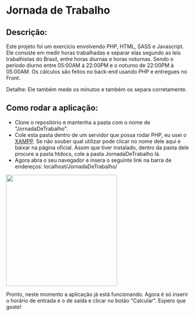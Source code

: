 <h1>Jornada de Trabalho</h1>

<h2>Descrição:</h2>
<p>Este projeto foi um exercício envolvendo PHP, HTML, SASS e Javascript. Ele consiste em medir horas trabalhadas e separar elas segundo as leis trabalhistas do Brasil, entre horas diurnas e horas noturnas. Sendo o período diurno entre 05:00AM à 22:00PM e o noturno de 22:00PM à 05:00AM. Os cálculos são feitos no back-end usando PHP e entregues no Front. </p> 
<p>Detalhe: Ele também mede os minutos e também os separa corretamente.</p>
<h2>Como rodar a aplicação:</h2>
<ul>
  <li>Clone o repositório e mantenha a pasta com o nome de "JornadaDeTrabalho".</li>
  <li>Cole esta pasta dentro de um servidor que possa rodar PHP, eu usei o <a href="https://www.apachefriends.org/pt_br/index.html">XAMPP</a>. Se não souber qual utilizar pode clicar no nome dele aqui e baixar na página oficial. Assim que tiver instalado, dentro da pasta dele procure a pasta htdocs, cole a pasta JornadaDeTrabalho lá.</li>
   <li>Agora abra o seu navegador e insera o seguinte link na barra de endereços: localhost/JornadaDeTrabalho/</li>
</ul>

<img height="300em" src="https://user-images.githubusercontent.com/104655361/212176689-66aa3401-4391-47ad-9576-0cfe08fd7145.gif">

<p>Pronto, neste momento a aplicação já está funcionando. Agora é só inserir o horário de entrada e o de saída e clicar no botão "Calcular". Espero que goste!</p>
